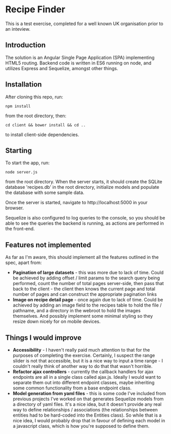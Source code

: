 Recipe Finder
=============

This is a test exercise, completed for a well known UK organisation prior to an inteview.

Introduction
------------
The solution is an Angular Single Page Application (SPA) implementing HTML5 routing. Backend code is written in ES6 running on node, and utilizes Express and Sequelize, amongst other things.

Installation
------------
After cloning this repo, run:

`npm install`

from the root directory, then:

`cd client && bower install && cd ..`

to install client-side dependencies.

Starting
--------
To start the app, run:

`node server.js`

from the root directory. When the server starts, it should create the SQLite database 'recipes.db' in the root directory, initialize models and populate the database with some sample data.

Once the server is started, navigate to http://localhost:5000 in your browser.

Sequelize is also configured to log queries to the console, so you should be able to see the queries the backend is running, as actions are performed in the front-end.

Features not implemented
------------------------
As far as I'm aware, this should implement all the features outlined in the spec, apart from:

* **Pagination of large datasets** - this was more due to lack of time. Could be achieved by adding offset / limit params to the search query being performed, count the number of total pages server-side, then pass that back to the client - the client then knows the current page and total number of pages and can construct the appropriate pagination links
* **Image on recipe detail page** - once again due to lack of time. Could be achieved by adding an image field to the recipes table to hold the file / pathname, and a directory in the webroot to hold the images themselves. And possibly implement some minimal styling so they resize down nicely for on mobile devices.

Things I would improve
----------------------
* **Accessibility** - I haven't really paid much attention to that for the purposes of completing the exercise. Certainly, I suspect the range slider is not that accessible, but it is a nice way to input a time range - I couldn't really think of another way to do that that wasn't horrible.
* **Refactor ajax controllers** - currently the callback handlers for ajax endpoints are all in a single class called ajax.js. Ideally I would want to separate them out into different endpoint classes, maybe inheriting some common functionality from a base endpoint class.
* **Model generation from yaml files** - this is some code I've included from previous projects I've worked on that generates Sequelize models from a directory of yaml files. It's a nice idea, but it doesn't provide any real way to define relationships / associations (the relationships between entities had to be hard-coded into the Entities class). So while that is a nice idea, I would probably drop that in favour of defining each model in a javascript class, which is how you're supposed to define them.
